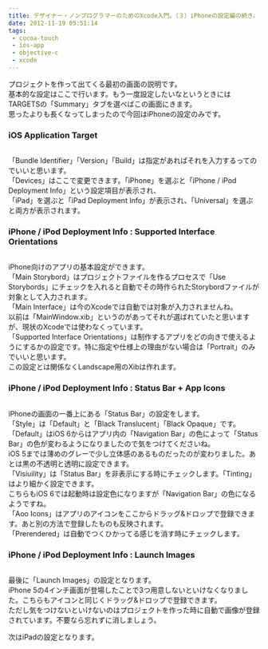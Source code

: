 ```yaml
---
title: デザイナー・ノンプログラマーのためのXcode入門。（３）iPhoneの設定編の続き。
date: 2012-11-19 05:51:14
tags: 
 - cocoa-touch
 - ios-app
 - objective-c
 - xcode
---
```


プロジェクトを作って出てくる最初の画面の説明です。<br>
基本的な設定はここで行います。もう一度設定したいなというときにはTARGETSの「Summary」タブを選べばこの画面にきます。<br>
思ったよりも長くなってしまったので今回はiPhoneの設定のみです。

<!-- more -->

<h3>iOS Application Target</h3>

<img src="http://farm9.staticflickr.com/8482/8191165170_1d7d049587.jpg" alt="" />

「Bundle Identifier」「Version」「Build」は指定があればそれを入力するってのでいいと思います。<br>
「Devices」はここで変更できます。「iPhone」を選ぶと「iPhone / iPod Deployment Info」という設定項目が表示され、<br>
「iPad」を選ぶと「iPad Deployment Info」が表示され、「Universal」を選ぶと両方が表示されます。

<h3>iPhone / iPod Deployment Info : Supported Interface Orientations</h3>

<img src="http://farm9.staticflickr.com/8210/8191165082_be059727bf.jpg" alt="" />

iPhone向けのアプリの基本設定ができます。<br>
「Main Storybord」はプロジェクトファイルを作るプロセスで「Use Storybords」にチェックを入れると自動でその時作られたStorybordファイルが対象として入力されます。<br>
「Main Interface」は今のXcodeでは自動では対象が入力されませんね。<br>
以前は「MainWindow.xib」というのがあってそれが選ばれていたと思いますが、現状のXcodeでは使わなくっています。<br>
「Supported Interface Orientations」は制作するアプリをどの向きで使えるようにするかの設定です。特に指定や仕様上の理由がない場合は「Portrait」のみでいいと思います。<br>
この設定とは関係なくLandscape用のXibは作れます。

<h3>iPhone / iPod Deployment Info : Status Bar + App Icons</h3>

<img src="http://farm9.staticflickr.com/8342/8190081165_1159e14384.jpg" alt="" />

iPhoneの画面の一番上にある「Status Bar」の設定をします。<br>
「Style」は「Default」と「Black Translucent」「Black Opaque」です。<br>
「Default」はiOS 6からはアプリ内の「Navigation Bar」の色によって「Status Bar」の色が変わるようになりましたので気をつけてくださいね。<br>
iOS 5までは薄めのグレーで少し立体感のあるものだったのが変わりました。あとは黒の不透明と透明に設定できます。<br>
「Visiuility」は「Status Bar」を非表示にする時にチェックします。「Tinting」はより細かく設定できます。<br>
こちらもiOS 6では起動時は設定色になりますが「Navigation Bar」の色になるようですね。<br>
「Aoo Icons」はアプリのアイコンをここからドラッグ&ドロップで登録できます。あと別の方法で登録したものも反映されます。<br>
「Prerendered」は自動でつくひかってる感じを消す時にチェックします。

<h3>iPhone / iPod Deployment Info : Launch Images</h3>

<img src="http://farm9.staticflickr.com/8066/8190081089_4d4bac9b2b.jpg" alt="" />

最後に「Launch Images」の設定となります。<br>
iPhone 5の4インチ画面が登場したことで3つ用意しないといけなくなりました。こちらもアイコンと同じくドラッグ&ドロップで登録できます。<br>
ただし気をつけないといけないのはプロジェクトを作った時に自動で画像が登録されています。不要なら忘れずに消しましょう。

次はiPadの設定となります。
